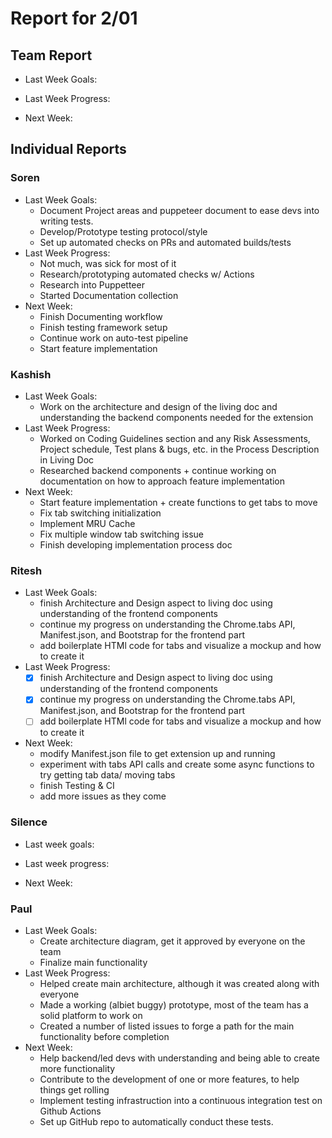 # Report for 2/01

## Team Report

- Last Week Goals:

- Last Week Progress:

- Next Week:

## Individual Reports

### Soren

- Last Week Goals:
  - Document Project areas and puppeteer document to ease devs into writing tests.
  - Develop/Prototype testing protocol/style
  - Set up automated checks on PRs and automated builds/tests
- Last Week Progress:
  - Not much, was sick for most of it
  - Research/prototyping automated checks w/ Actions
  - Research into Puppetteer
  - Started Documentation collection
- Next Week:
  - Finish Documenting workflow
  - Finish testing framework setup
  - Continue work on auto-test pipeline
  - Start feature implementation
  

### Kashish
- Last Week Goals: 
  - Work on the architecture and design of the living doc and understanding the backend components needed for the extension
- Last Week Progress: 
  - Worked on Coding Guidelines section and any Risk Assessments, Project schedule, Test plans & bugs, etc. in the Process Description in Living Doc
  - Researched backend components + continue working on documentation on how to approach feature implementation
- Next Week:
  - Start feature implementation + create functions to get tabs to move
  - Fix tab switching initialization
  - Implement MRU Cache
  - Fix multiple window tab switching issue
  - Finish developing implementation process doc

### Ritesh
- Last Week Goals:
  - finish Architecture and Design aspect to living doc using understanding of the frontend components
  - continue my progress on understanding the Chrome.tabs API, Manifest.json, and Bootstrap for the frontend part
  - add boilerplate HTMl code for tabs and visualize a mockup and how to create it
- Last Week Progress: 
  - [x] finish Architecture and Design aspect to living doc using understanding of the frontend components
  - [x] continue my progress on understanding the Chrome.tabs API, Manifest.json, and Bootstrap for the frontend part
  - [ ] add boilerplate HTMl code for tabs and visualize a mockup and how to create it 
- Next Week:
  - modify Manifest.json file to get extension up and running
  - experiment with tabs API calls and create some async functions to try getting tab data/ moving tabs
  - finish Testing & CI
  - add more issues as they come

### Silence
- Last week goals: 

- Last week progress:

- Next Week:

### Paul
- Last Week Goals:
  - Create architecture diagram, get it approved by everyone on the team
  - Finalize main functionality
- Last Week Progress:
  - Helped create main architecture, although it was created along with everyone
  - Made a working (albiet buggy) prototype, most of the team has a solid platform to work on
  - Created a number of listed issues to forge a path for the main functionality before completion
- Next Week:
  - Help backend/led devs with understanding and being able to create more functionality
  - Contribute to the development of one or more features, to help things get rolling
  - Implement testing infrastruction into a continuous integration test on Github Actions
  - Set up GitHub repo to automatically conduct these tests.
